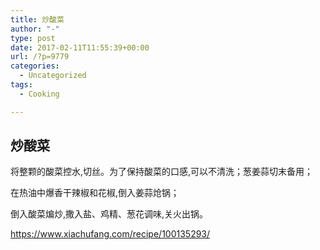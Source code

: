 ```yaml
---
title: 炒酸菜
author: "-"
type: post
date: 2017-02-11T11:55:39+00:00
url: /?p=9779
categories:
  - Uncategorized
tags:
  - Cooking

---
```

## 炒酸菜
将整颗的酸菜控水,切丝。为了保持酸菜的口感,可以不清洗；葱姜蒜切末备用；
  
在热油中爆香干辣椒和花椒,倒入姜蒜炝锅；
  
倒入酸菜煸炒,撒入盐、鸡精、葱花调味,关火出锅。
  
https://www.xiachufang.com/recipe/100135293/